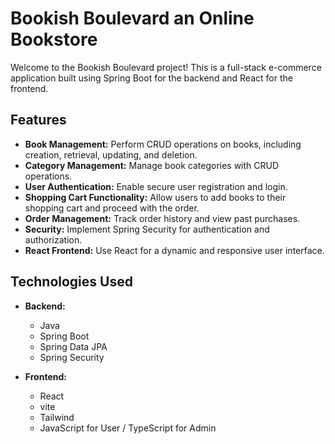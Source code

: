 # Bookish Boulevard an Online Bookstore
Welcome to the Bookish Boulevard project! This is a full-stack e-commerce application built using Spring Boot for the backend and React for the frontend.

## Features

- **Book Management:** Perform CRUD operations on books, including creation, retrieval, updating, and deletion.
- **Category Management:** Manage book categories with CRUD operations.
- **User Authentication:** Enable secure user registration and login.
- **Shopping Cart Functionality:** Allow users to add books to their shopping cart and proceed with the order.
- **Order Management:** Track order history and view past purchases.
- **Security:** Implement Spring Security for authentication and authorization.
- **React Frontend:** Use React for a dynamic and responsive user interface.

## Technologies Used

- **Backend:**
  - Java
  - Spring Boot
  - Spring Data JPA
  - Spring Security

- **Frontend:**
  - React
  - vite
  - Tailwind
  - JavaScript for User / TypeScript for Admin
 
